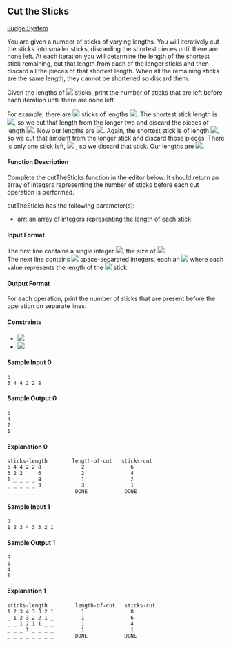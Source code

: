## Cut the Sticks

[Judge System](https://www.hackerrank.com/challenges/cut-the-sticks/problem)

You are given a number of sticks of varying lengths. You will iteratively cut the sticks into smaller sticks, discarding the shortest pieces until there are none left. At each iteration you will determine the length of the shortest stick remaining, cut that length from each of the longer sticks and then discard all the pieces of that shortest length. When all the remaining sticks are the same length, they cannot be shortened so discard them.

Given the lengths of <img src="https://latex.codecogs.com/svg.latex?\Large&space;n"> sticks, print the number of sticks that are left before each iteration until there are none left.

For example, there are <img src="https://latex.codecogs.com/svg.latex?\Large&space;n=3"> sticks of lengths <img src="https://latex.codecogs.com/svg.latex?\Large&space;arr=[1,2,3]">. The shortest stick length is <img src="https://latex.codecogs.com/svg.latex?\Large&space;1">, so we cut that length from the longer two and discard the pieces of length <img src="https://latex.codecogs.com/svg.latex?\Large&space;1">. Now our lengths are <img src="https://latex.codecogs.com/svg.latex?\Large&space;arr=[1,2]">. Again, the shortest stick is of length <img src="https://latex.codecogs.com/svg.latex?\Large&space;1">, so we cut that amount from the longer stick and discard those pieces. There is only one stick left, <img src="https://latex.codecogs.com/svg.latex?\Large&space;arr=[1]"> , so we discard that stick. Our lengths are <img src="https://latex.codecogs.com/svg.latex?\Large&space;answer=[3,2,1]">.

#### Function Description

Complete the cutTheSticks function in the editor below. It should return an array of integers representing the number of sticks before each cut operation is performed.

cutTheSticks has the following parameter(s):

- arr: an array of integers representing the length of each stick

#### Input Format

The first line contains a single integer <img src="https://latex.codecogs.com/svg.latex?\Large&space;n">, the size of <img src="https://latex.codecogs.com/svg.latex?\Large&space;arr">.<br>
The next line contains <img src="https://latex.codecogs.com/svg.latex?\Large&space;n"> space-separated integers, each an <img src="https://latex.codecogs.com/svg.latex?\Large&space;arr[i]"> where each value represents the length of the <img src="https://latex.codecogs.com/svg.latex?\Large&space;i^{th}"> stick.

#### Output Format

For each operation, print the number of sticks that are present before the operation on separate lines.

#### Constraints
- <img src="https://latex.codecogs.com/svg.latex?\Large&space;1\le{n}\le{1000}">
- <img src="https://latex.codecogs.com/svg.latex?\Large&space;1\le{arr[i]}\le{1000}">
#### Sample Input 0
```
6
5 4 4 2 2 8
```
#### Sample Output 0
```
6
4
2
1
```
#### Explanation 0
```
sticks-length        length-of-cut   sticks-cut
5 4 4 2 2 8             2               6
3 2 2 _ _ 6             2               4
1 _ _ _ _ 4             1               2
_ _ _ _ _ 3             3               1
_ _ _ _ _ _           DONE            DONE
```
#### Sample Input 1
```
8
1 2 3 4 3 3 2 1
```
#### Sample Output 1
```
8
6
4
1
```
#### Explanation 1
```
sticks-length         length-of-cut   sticks-cut
1 2 3 4 3 3 2 1         1               8
_ 1 2 3 2 2 1 _         1               6
_ _ 1 2 1 1 _ _         1               4
_ _ _ 1 _ _ _ _         1               1
_ _ _ _ _ _ _ _       DONE            DONE
```
